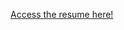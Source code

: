 <a href='https://raw.henryornellas.github.io/henry-resume/master/HenryResume.pdf'>Access the resume here!</a>
